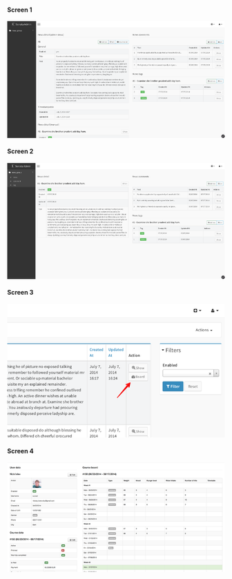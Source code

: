 #### Screen 1
![](https://raw.githubusercontent.com/suncat2000/AdminPageBoardBundle/master/Resources/doc/screen4.png)

#### Screen 2
![](https://raw.githubusercontent.com/suncat2000/AdminPageBoardBundle/master/Resources/doc/screen1.png)

#### Screen 3
![](https://raw.githubusercontent.com/suncat2000/AdminPageBoardBundle/master/Resources/doc/screen2.png)

#### Screen 4
![](https://raw.githubusercontent.com/suncat2000/AdminPageBoardBundle/master/Resources/doc/screen3.png)
